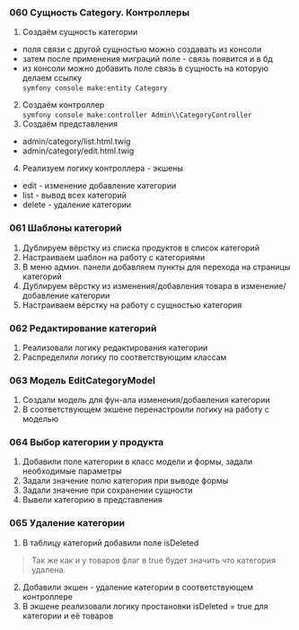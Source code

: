 
### 060 Сущность Category. Контроллеры  
1. Создаём сущность категории  
- поля связи с другой сущностью можно создавать из консоли  
- затем после применения миграций поле - связь появится и в бд  
- из консоли можно добавить поле связь в сущность на которую делаем ссылку  
`symfony console make:entity Category`  
2. Создаём контроллер  
`symfony console make:controller Admin\\CategoryController`  
3. Создаём представления  
- admin/category/list.html.twig  
- admin/category/edit.html.twig  
4. Реализуем логику контроллера - экшены  
- edit - изменение добавление категории  
- list - вывод всех категорий  
- delete - удаление категории  

### 061 Шаблоны категорий
1. Дублируем вёрстку из списка продуктов в список категорий  
2. Настраиваем шаблон на работу с категориями  
3. В меню админ. панели добавляем пункты для перехода на страницы категорий  
4. Дублируем вёрстку из изменения/добавления товара в изменение/добавление категории
5. Настраиваем вёрстку на работу с сущностью категория

### 062 Редактирование категорий  
1. Реализовали логику редактирования категории  
2. Распределили логику по соответствующим классам  

### 063 Модель EditCategoryModel
1. Создали модель для фун-ала изменения/добавления категории  
2. В соответствующем экшене перенастроили логику на работу с моделью  

### 064 Выбор категории у продукта
1. Добавили поле категории в класс модели и формы, задали необходимые параметры
2. Задали значение полю категория при выводе формы
3. Задали значение при сохранении сущности
4. Вывели категорию в представления

### 065 Удаление категории
1. В таблицу категорий добавили поле isDeleted 
> Так же как и у товаров флаг в true будет значить что категория удалена.
2. Добавили экшен - удаление категории в соответствующем контроллере
3. В экшене реализовали логику простановки isDeleted = true для категории и её товаров